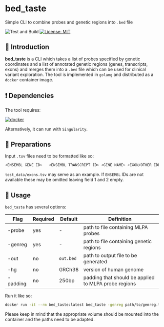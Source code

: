 # bed_taste

Simple CLI to combine probes and genetic regions into `.bed` file

![Test and Build](https://github.com/marrip/bed_taste/actions/workflows/main.yaml/badge.svg)
[![License: MIT](https://img.shields.io/badge/License-MIT-yellow.svg)](https://opensource.org/licenses/MIT)

## :speech_balloon: Introduction

**bed_taste** is a CLI which takes a list of probes specified by genetic coordinates
and a list of annotated genetic regions (genes, transcripts, exons) and merges them
into a `.bed` file which can be used for clinical variant exploration. The tool
is implemented in `golang` and distributed as a `docker` container image.

## :heavy_exclamation_mark: Dependencies

The tool requires:

[![docker](https://img.shields.io/badge/docker-20.10.0-blue)](https://docs.docker.com/)

Alternatively, it can run with `Singularity`.

## :school_satchel: Preparations

Input `.tsv` files need to be formatted like so:

```bash
<ENSEMBL GENE ID>	<ENSEMBL TRANSCRIPT ID>	<GENE NAME>	<EXON/OTHER IDENTIFIER>	<CHROMOSOME>	<START>	<STOP>
```

`test_data/exons.tsv` may serve as an example. If `ENSEMBL` IDs are not available
these may be omitted leaving field 1 and 2 empty. 

## :rocket: Usage

`bed_taste` has several options:

Flag | Required | Default | Definition
--- | --- | --- | ---
-probe | yes | - | path to file containing MLPA probes
-genreg | yes | - | path to file containing genetic regions
-out | no | `out.bed` | path to output file to be generated
-hg | no | GRCh38 | version of human genome
-padding | no | 250bp | padding that should be applied to MLPA probe regions

Run it like so:

```bash
docker run -it --rm bed_taste:latest bed_taste -genreg path/to/genreg.tsv -probe path/to/probes.tsv
```

Please keep in mind that the appropriate volume should be mounted into the container
and the paths need to be adapted.
